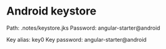 # Android keystore

Path: .notes/keystore.jks
Password: angular-starter@android

Key alias: key0
Key password: angular-starter@android